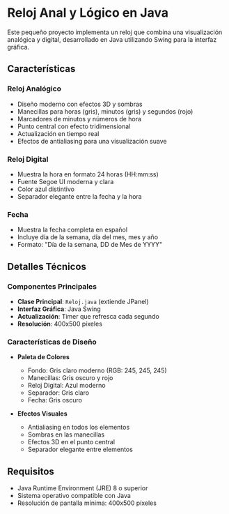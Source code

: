 # Reloj Anal y Lógico en Java

Este pequeño proyecto implementa un reloj que combina una visualización analógica y digital, desarrollado en Java utilizando Swing para la interfaz gráfica.

## Características

### Reloj Analógico
- Diseño moderno con efectos 3D y sombras
- Manecillas para horas (gris), minutos (gris) y segundos (rojo)
- Marcadores de minutos y números de hora
- Punto central con efecto tridimensional
- Actualización en tiempo real
- Efectos de antialiasing para una visualización suave

### Reloj Digital
- Muestra la hora en formato 24 horas (HH:mm:ss)
- Fuente Segoe UI moderna y clara
- Color azul distintivo
- Separador elegante entre la fecha y la hora

### Fecha
- Muestra la fecha completa en español
- Incluye día de la semana, día del mes, mes y año
- Formato: "Día de la semana, DD de Mes de YYYY"

## Detalles Técnicos

### Componentes Principales
- **Clase Principal**: `Reloj.java` (extiende JPanel)
- **Interfaz Gráfica**: Java Swing
- **Actualización**: Timer que refresca cada segundo
- **Resolución**: 400x500 píxeles

### Características de Diseño
- **Paleta de Colores**
  - Fondo: Gris claro moderno (RGB: 245, 245, 245)
  - Manecillas: Gris oscuro y rojo
  - Reloj Digital: Azul moderno
  - Separador: Gris claro
  - Fecha: Gris oscuro

- **Efectos Visuales**
  - Antialiasing en todos los elementos
  - Sombras en las manecillas
  - Efectos 3D en el punto central
  - Separador elegante entre elementos

## Requisitos
- Java Runtime Environment (JRE) 8 o superior
- Sistema operativo compatible con Java
- Resolución de pantalla mínima: 400x500 píxeles

